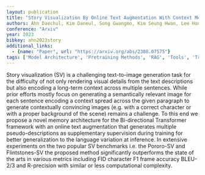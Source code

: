 ```yaml
---
layout: publication
title: "Story Visualization By Online Text Augmentation With Context Memory"
authors: Ahn Daechul, Kim Daneul, Song Gwangmo, Kim Seung Hwan, Lee Honglak, Kang Dongyeop, Choi Jonghyun
conference: "Arxiv"
year: 2023
bibkey: ahn2023story
additional_links:
  - {name: "Paper", url: "https://arxiv.org/abs/2308.07575"}
tags: ['Model Architecture', 'Pretraining Methods', 'RAG', 'Tools', 'Training Techniques', 'Transformer']
---
```

Story visualization (SV) is a challenging text-to-image generation task for the difficulty of not only rendering visual details from the text descriptions but also encoding a long-term context across multiple sentences. While prior efforts mostly focus on generating a semantically relevant image for each sentence encoding a context spread across the given paragraph to generate contextually convincing images (e.g. with a correct character or with a proper background of the scene) remains a challenge. To this end we propose a novel memory architecture for the Bi-directional Transformer framework with an online text augmentation that generates multiple pseudo-descriptions as supplementary supervision during training for better generalization to the language variation at inference. In extensive experiments on the two popular SV benchmarks i.e. the Pororo-SV and Flintstones-SV the proposed method significantly outperforms the state of the arts in various metrics including FID character F1 frame accuracy BLEU-2/3 and R-precision with similar or less computational complexity.
